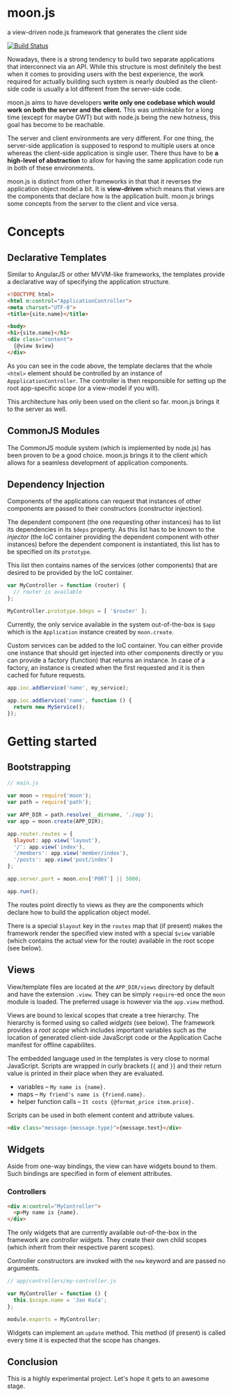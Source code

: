 # moon.js

a view-driven node.js framework that generates the client side

[![Build Status](https://secure.travis-ci.org/jankuca/moon.png)](http://travis-ci.org/jankuca/moon)

Nowadays, there is a strong tendency to build two separate applications that interconnect via an API. While this structure is most definitely the best when it comes to providing users with the best experience, the work required for actually building such system is nearly doubled as the client-side code is usually a lot different from the server-side code.

moon.js aims to have developers **write only one codebase which would work on both the server and the client.** This was unthinkable for a long time (except for maybe GWT) but with node.js being the new hotness, this goal has become to be reachable.

The server and client environments are very different. For one thing, the server-side application is supposed to respond to multiple users at once whereas the client-side application is single user. There thus have to be **a high-level of abstraction** to allow for having the same application code run in both of these environments.

moon.js is distinct from other frameworks in that that it reverses the application object model a bit. It is **view-driven** which means that views are the components that declare how is the application built. moon.js brings some concepts from the server to the client and vice versa.


# Concepts

## Declarative Templates

Similar to AngularJS or other MVVM-like frameworks, the templates provide a declarative way of specifying the application structure.

```html
<!DOCTYPE html>
<html m:control="ApplicationController">
<meta charset="UTF-8">
<title>{site.name}</title>

<body>
<h1>{site.name}</h1>
<div class="content">
  {@view $view}
</div>
```

As you can see in the code above, the template declares that the whole `<html>` element should be controlled by an instance of `AppplicationController`. The controller is then responsible for setting up the root app-specific scope (or a view-model if you will).

This architecture has only been used on the client so far. moon.js brings it to the server as well.

## CommonJS Modules

The CommonJS module system (which is implemented by node.js) has been proven to be a good choice. moon.js brings it to the client which allows for a seamless development of application components.

## Dependency Injection

Components of the applications can request that instances of other components are passed to their constructors (constructor injection).

The dependent component (the one requesting other instances) has to list its dependencies in its `$deps` property. As this list has to be known to the *injector* (the IoC container providing the dependent component with other instances) before the dependent component is instantiated, this list has to be specified on its `prototype`.

This list then contains names of the services (other components) that are desired to be provided by the IoC container.

```js
var MyController = function (router) {
  // router is available
};

MyController.prototype.$deps = [ '$router' ];
```

Currently, the only service available in the system out-of-the-box is `$app` which is the `Application` instance created by `moon.create`.

Custom services can be added to the IoC container. You can either provide one instance that should get injected into other components directly or you can provide a factory (function) that returns an instance. In case of a factory, an instance is created when the first requested and it is then cached for future requests.

```js
app.ioc.addService('name', my_service);

app.ioc.addService('name', function () {
  return new MyService();
});
```


# Getting started

## Bootstrapping

```js
// main.js

var moon = require('moon');
var path = require('path');

var APP_DIR = path.resolve(__dirname, './app');
var app = moon.create(APP_DIR);

app.router.routes = {
  $layout: app.view('layout'),
  '/': app.view('index'),
  '/members': app.view('member/index'),
  '/posts': app.view('post/index')
};

app.server.port = moon.env['PORT'] || 5000;

app.run();
```

The routes point directly to views as they are the components which declare how to build the application object model.

There is a special `$layout` key in the `routes` map that (if present) makes the framework render the specified view insted with a special `$view` variable (which contains the actual view for the route) available in the root scope (see below).

## Views

View/template files are located at the `APP_DIR/views` directory by default and have the extension `.view`. They can be simply `require`-ed once the `moon` module is loaded. The preferred usage is however via the `app.view` method.

Views are bound to lexical scopes that create a tree hierarchy. The hierarchy is formed using so called *widgets* (see below). The framework provides a *root scope* which includes important variables such as the location of generated client-side JavaScript code or the Application Cache manifest for offline capabilites.

The embedded language used in the templates is very close to normal JavaScript. Scripts are wrapped in curly brackets (`{` and `}`) and their return value is printed in their place when they are evaluated.

- variables – `My name is {name}.`
- maps – `My friend's name is {friend.name}.`
- helper function calls – `It costs {@format_price item.price}.`

Scripts can be used in both element content and attribute values.

```html
<div class="message-{message.type}">{message.text}</div>
```

## Widgets

Aside from one-way bindings, the view can have widgets bound to them. Such bindings are specified in form of element attributes.

### Controllers

```html
<div m:control="MyController">
  <p>My name is {name}.
</div>
```

The only widgets that are currently available out-of-the-box in the framework are *controller widgets.* They create their own child scopes (which inherit from their respective parent scopes).

Controller constructors are invoked with the `new` keyword and are passed no arguments.

```js
// app/controllers/my-controller.js

var MyController = function () {
  this.$scope.name = 'Jan Kuča';
};

module.exports = MyController;
```

Widgets can implement an `update` method. This method (if present) is called every time it is expected that the scope has changes.

## Conclusion

This is a highly experimental project. Let's hope it gets to an awesome stage.
